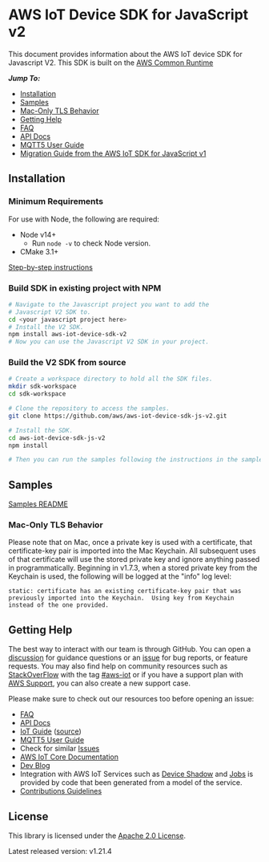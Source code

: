# AWS IoT Device SDK for JavaScript v2

This document provides information about the AWS IoT device SDK for Javascript V2. This SDK is built on the [AWS Common Runtime](https://docs.aws.amazon.com/sdkref/latest/guide/common-runtime.html)

*__Jump To:__*
* [Installation](#installation)
* [Samples](https://github.com/aws/aws-iot-device-sdk-js-v2/tree/main/samples)
* [Mac-Only TLS Behavior](#mac-only-tls-behavior)
* [Getting Help](#getting-help)
* [FAQ](https://github.com/aws/aws-iot-device-sdk-js-v2/blob/main/documents/FAQ.md)
* [API Docs](https://aws.github.io/aws-iot-device-sdk-js-v2/)
* [MQTT5 User Guide](https://github.com/awslabs/aws-crt-nodejs/blob/main/MQTT5-UserGuide.md)
* [Migration Guide from the AWS IoT SDK for JavaScript v1](./documents/MIGRATION_GUIDE.md)

## Installation

### Minimum Requirements

For use with Node, the following are required:
* Node v14+
  * Run `node -v` to check Node version.
* CMake 3.1+

[Step-by-step instructions](https://github.com/aws/aws-iot-device-sdk-js-v2/blob/main/documents/PREREQUISITES.md)

### Build SDK in existing project with NPM
``` sh
# Navigate to the Javascript project you want to add the
# Javascript V2 SDK to.
cd <your javascript project here>
# Install the V2 SDK.
npm install aws-iot-device-sdk-v2
# Now you can use the Javascript V2 SDK in your project.
```

### Build the V2 SDK from source

``` sh
# Create a workspace directory to hold all the SDK files.
mkdir sdk-workspace
cd sdk-workspace

# Clone the repository to access the samples.
git clone https://github.com/aws/aws-iot-device-sdk-js-v2.git

# Install the SDK.
cd aws-iot-device-sdk-js-v2
npm install

# Then you can run the samples following the instructions in the samples README.
```

## Samples

[Samples README](https://github.com/aws/aws-iot-device-sdk-js-v2/blob/main/samples/README.md)

### Mac-Only TLS Behavior

Please note that on Mac, once a private key is used with a certificate, that certificate-key pair is imported into the Mac Keychain.  All subsequent uses of that certificate will use the stored private key and ignore anything passed in programmatically.  Beginning in v1.7.3, when a stored private key from the Keychain is used, the following will be logged at the "info" log level:

```
static: certificate has an existing certificate-key pair that was previously imported into the Keychain.  Using key from Keychain instead of the one provided.
```

## Getting Help

The best way to interact with our team is through GitHub. You can open a [discussion](https://github.com/aws/aws-iot-device-sdk-js-v2/discussions) for guidance questions or an [issue](https://github.com/aws/aws-iot-device-sdk-js-v2/issues/new/choose) for bug reports, or feature requests. You may also find help on community resources such as [StackOverFlow](https://stackoverflow.com/questions/tagged/aws-iot) with the tag [#aws-iot](https://stackoverflow.com/questions/tagged/aws-iot) or if you have a support plan with [AWS Support](https://aws.amazon.com/premiumsupport/), you can also create a new support case.

Please make sure to check out our resources too before opening an issue:

*  [FAQ](https://github.com/aws/aws-iot-device-sdk-js-v2/blob/main/documents/FAQ.md)
* [API Docs](https://aws.github.io/aws-iot-device-sdk-js-v2/)
* [IoT Guide](https://docs.aws.amazon.com/iot/latest/developerguide/what-is-aws-iot.html) ([source](https://github.com/awsdocs/aws-iot-docs))
* [MQTT5 User Guide](https://github.com/awslabs/aws-crt-nodejs/blob/main/MQTT5-UserGuide.md)
* Check for similar [Issues](https://github.com/aws/aws-iot-device-sdk-js-v2/issues)
* [AWS IoT Core Documentation](https://docs.aws.amazon.com/iot/)
* [Dev Blog](https://aws.amazon.com/blogs/?awsf.blog-master-iot=category-internet-of-things%23amazon-freertos%7Ccategory-internet-of-things%23aws-greengrass%7Ccategory-internet-of-things%23aws-iot-analytics%7Ccategory-internet-of-things%23aws-iot-button%7Ccategory-internet-of-things%23aws-iot-device-defender%7Ccategory-internet-of-things%23aws-iot-device-management%7Ccategory-internet-of-things%23aws-iot-platform)
* Integration with AWS IoT Services such as
[Device Shadow](https://docs.aws.amazon.com/iot/latest/developerguide/iot-device-shadows.html)
and [Jobs](https://docs.aws.amazon.com/iot/latest/developerguide/iot-jobs.html)
is provided by code that been generated from a model of the service.
* [Contributions Guidelines](https://github.com/aws/aws-iot-device-sdk-js-v2/blob/main/documents/CONTRIBUTING.md)

## License

This library is licensed under the [Apache 2.0 License](https://github.com/aws/aws-iot-device-sdk-js-v2/blob/main/documents/LICENSE).

Latest released version: v1.21.4
